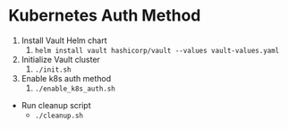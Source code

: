 # Kubernetes Auth Method

1. Install Vault Helm chart
   1. `helm install vault hashicorp/vault --values vault-values.yaml`
2. Initialize Vault cluster
   1. `./init.sh`
3. Enable k8s auth method
   1. `./enable_k8s_auth.sh`

* Run cleanup script
  * `./cleanup.sh`


